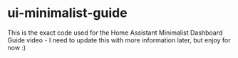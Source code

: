 # ui-minimalist-guide

This is the exact code used for the Home Assistant Minimalist Dashboard Guide video - I need to update this with more information later, but enjoy for now :)
